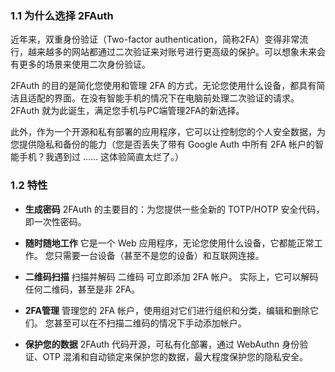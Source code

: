 <!-- 这里写应用的【附加信息】 -->

### 1.1 为什么选择 2FAuth

近年来，双重身份验证（Two-factor authentication，简称2FA）变得非常流行，越来越多的网站都通过二次验证来对账号进行更高级的保护。可以想象未来会有更多的场景来使用二次身份验证。

2FAuth 的目的是简化您使用和管理 2FA 的方式，无论您使用什么设备，都具有简洁且适配的界面。在没有智能手机的情况下在电脑前处理二次验证的请求。2FAuth 就为此诞生，满足您手机与PC端管理2FA的新选择。

此外，作为一个开源和私有部署的应用程序，它可以让控制您的个人安全数据，为您提供隐私和备份的能力（您是否丢失了带有 Google Auth 中所有 2FA 帐户的智能手机？我遇到过 …… 这体验简直太烂了。）

### 1.2 特性

- **生成密码**
2FAuth 的主要目的：为您提供一些全新的 TOTP/HOTP 安全代码，即一次性密码。

- **随时随地工作**
它是一个 Web 应用程序，无论您使用什么设备，它都能正常工作。 您只需要一台设备（甚至不是您的设备）和互联网连接。

- **二维码扫描**
扫描并解码 二维码 可立即添加 2FA 帐户。 实际上，它可以解码任何二维码，甚至是非 2FA。

- **2FA管理**
管理您的 2FA 帐户，使用组对它们进行组织和分类，编辑和删除它们。 您甚至可以在不扫描二维码的情况下手动添加帐户。

- **保护您的数据**
2FAuth 代码开源，可私有化部署，通过 WebAuthn 身份验证、OTP 混淆和自动锁定来保护您的数据，最大程度保护您的隐私安全。
